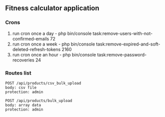 ## Fitness calculator application

### Crons

1) run cron once a day - php bin/console task:remove-users-with-not-confirmed-emails 72
2) run cron once a week - php bin/console task:remove-expired-and-soft-deleted-refresh-tokens 2160
3) run cron once an hour - php bin/console task:remove-password-recoveries 24

### Routes list

```
POST /api/products/csv_bulk_upload
body: csv file
protection: admin

POST /api/products/bulk_upload
body: array data
protection: admin
```
